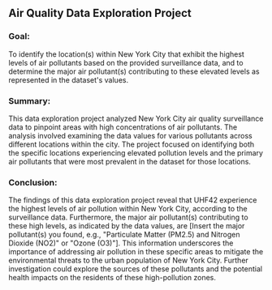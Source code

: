 <h2>Air Quality Data Exploration Project</h2>
<h3>Goal:</h3>
<p>
To identify the location(s) within New York City that exhibit the highest levels of air pollutants 
based on the provided surveillance data, and to determine the major air pollutant(s) contributing
to these elevated levels as represented in the dataset's values.
</p>
<h3>Summary:</h3>
<p>
This data exploration project analyzed New York City air quality surveillance data to pinpoint areas 
with high concentrations of air pollutants. The analysis involved examining the data values for various
pollutants across different locations within the city. The project focused on identifying both the specific
locations experiencing elevated pollution levels and the primary air pollutants that were most prevalent in 
the dataset for those locations.
</p>
<h3>Conclusion:</h3>
<p>
The findings of this data exploration project reveal that UHF42 experience the highest levels of air pollution within New York City, according 
  to the surveillance data. Furthermore, the major air pollutant(s) contributing to these high levels, as
  indicated by the data values, are [Insert the major pollutant(s) you found, e.g., "Particulate Matter (PM2.5) 
  and Nitrogen Dioxide (NO2)" or "Ozone (O3)"]. This information underscores the importance of addressing
  air pollution in these specific areas to mitigate the environmental threats to the urban population of New York City.
  Further investigation could explore the sources of these pollutants and the potential health impacts on the residents
  of these high-pollution zones.</p>

